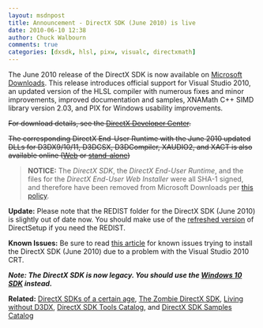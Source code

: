 ```yaml
---
layout: msdnpost
title: Announcement - DirectX SDK (June 2010) is live
date: 2010-06-10 12:38
author: Chuck Walbourn
comments: true
categories: [dxsdk, hlsl, pixw, visualc, directxmath]
---
```

The June 2010 release of the DirectX SDK is now available on [Microsoft Downloads](https://www.microsoft.com/en-us/download/details.aspx?id=6812). This release introduces official support for Visual Studio 2010, an updated version of the HLSL compiler with numerous fixes and minor improvements, improved documentation and samples, XNAMath C++ SIMD library version 2.03, and PIX for Windows usability improvements.
<!--more-->

<strike>For download details, see the [DirectX Developer Center](http://msdn.microsoft.com/directx/).</strike>

<strike>The corresponding DirectX End-User Runtime with the June 2010 updated DLLs for D3DX9/10/11, D3DCSX, D3DCompiler, XAUDIO2, and XACT is also available online ([Web](https://www.microsoft.com/en-us/download/details.aspx?id=35) or [stand-alone](https://www.microsoft.com/en-us/download/details.aspx?id=8109))</strike>

> **NOTICE:** The *DirectX SDK*, the *DirectX End-User Runtime*, and the files for the *DirectX End-User Web Installer* were all SHA-1 signed, and therefore have been removed from Microsoft Downloads per [this policy](https://techcommunity.microsoft.com/t5/windows-it-pro-blog/sha-1-windows-content-to-be-retired-august-3-2020/ba-p/1544373).

<strong>Update:</strong> Please note that the REDIST folder for the DirectX SDK (June 2010) is slightly out of date now. You should make use of the [refreshed version](https://walbourn.github.io/dxsetup-update/) of DirectSetup if you need the REDIST.

<strong>Known Issues:</strong> Be sure to read [this article](https://walbourn.github.io/known-issue-directx-sdk-june-2010-setup-and-the-s1023-error/) for known issues trying to install the DirectX SDK (June 2010) due to a problem with the Visual Studio 2010 CRT.

<em><strong>Note: The DirectX SDK is now legacy. You should use the [Windows 10 SDK](https://walbourn.github.io/where-is-the-directx-sdk-2015-edition/) instead.</strong></em>

<strong>Related:</strong> [DirectX SDKs of a certain age](https://walbourn.github.io/directx-sdks-of-a-certain-age/), [The Zombie DirectX SDK](https://walbourn.github.io/the-zombie-directx-sdk/), [Living without D3DX](https://walbourn.github.io/living-without-d3dx/), [DirectX SDK Tools Catalog](https://walbourn.github.io/directx-sdk-tools-catalog/), and [DirectX SDK Samples Catalog](https://walbourn.github.io/directx-sdk-samples-catalog/)
